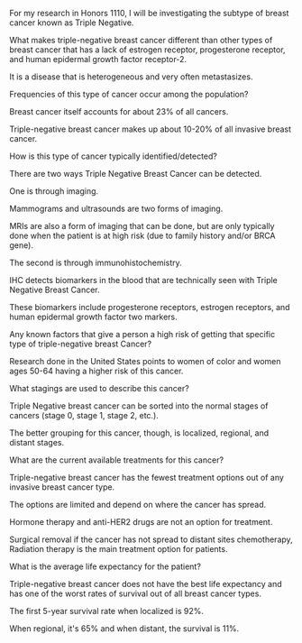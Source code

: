 For my research in Honors 1110, I will be investigating the subtype of breast cancer known as Triple Negative.


What makes triple-negative breast cancer different than other types of breast cancer 
that has a lack of estrogen receptor, progesterone receptor, and human epidermal growth factor receptor-2.

It is a disease that is heterogeneous and very often metastasizes.

Frequencies of this type of cancer occur among the population?

Breast cancer itself accounts for about 23% of all cancers.

Triple-negative breast cancer makes up about 10-20% of all invasive breast cancer.

How is this type of cancer typically identified/detected?

There are two ways Triple Negative Breast Cancer can be detected.

One is through imaging. 

Mammograms and ultrasounds are two forms of imaging.

MRIs are also a form of imaging that can be done, 
but are only typically done when the patient is at high risk (due to family history and/or BRCA gene).

The second is through immunohistochemistry.

IHC detects biomarkers in the blood that are technically seen with Triple Negative Breast Cancer.

These biomarkers include progesterone receptors, estrogen receptors, and human epidermal growth factor two markers.

Any known factors that give a person a high risk of getting that specific type of triple-negative breast Cancer?

Research done in the United States points to women of color and women ages 50-64 having a higher risk of this cancer.

What stagings are used to describe this cancer?

Triple Negative breast cancer can be sorted into the normal stages of cancers (stage 0, stage 1, stage 2, etc.).

The better grouping for this cancer, though, is localized, regional, and distant stages.

What are the current available treatments for this cancer?

Triple-negative breast cancer has the fewest treatment options out of any invasive breast cancer type.

The options are limited and depend on where the cancer has spread.

Hormone therapy and anti-HER2 drugs are not an option for treatment.

Surgical removal if the cancer has not spread to distant sites chemotherapy, 
Radiation therapy is the main treatment option for patients.

What is the average life expectancy for the patient?

Triple-negative breast cancer does not have the best life expectancy 
and has one of the worst rates of survival out of all breast cancer types.

The first 5-year survival rate when localized is 92%. 

When regional, it's 65% and when distant, the survival is 11%.
